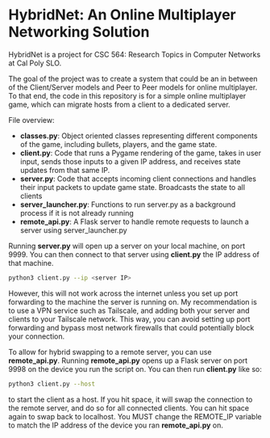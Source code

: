 # HybridNet: An Online Multiplayer Networking Solution

HybridNet is a project for CSC 564: Research Topics in Computer Networks at Cal Poly SLO.

The goal of the project was to create a system that could be an in between of the Client/Server models and Peer to Peer models for online multiplayer.
To that end, the code in this repository is for a simple online multiplayer game, which can migrate hosts from a client to a dedicated server.

File overview:
* __classes.py__: Object oriented classes representing different components of the game, including bullets, players, and the game state.
* __client.py__: Code that runs a Pygame rendering of the game, takes in user input, sends those inputs to a given IP address, and receives state updates from that same IP.
* __server.py__: Code that accepts incoming client connections and handles their input packets to update game state. Broadcasts the state to all clients
* __server_launcher.py__: Functions to run server.py as a background process if it is not already running
* __remote_api.py__: A Flask server to handle remote requests to launch a server using server_launcher.py

Running __server.py__ will open up a server on your local machine, on port 9999.
You can then connect to that server using __client.py__ the IP address of that machine.

```bash
python3 client.py --ip <server IP>
```

However, this will not work across the internet unless you set up port forwarding to the machine the server is running on.
My recommendation is to use a VPN service such as Tailscale, and adding both your server and clients to your Tailscale network.
This way, you can avoid setting up port forwarding and bypass most network firewalls that could potentially block your connection.

To allow for hybrid swapping to a remote server, you can use __remote_api.py__. 
Running __remote_api.py__ opens up a Flask server on port 9998 on the device you run the script on.
You can then run __client.py__ like so:
```bash
python3 client.py --host
```
to start the client as a host. If you hit space, it will swap the connection to the remote server, and do so for all connected clients.
You can hit space again to swap back to localhost.
You MUST change the REMOTE_IP variable to match the IP address of the device you ran __remote_api.py__ on.